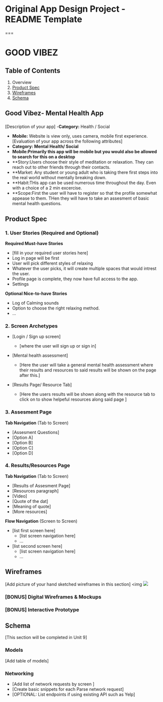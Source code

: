 # Original App Design Project - README Template
===

# GOOD VIBEZ

## Table of Contents
1. Overview
2. [Product Spec](#Product-Spec)
3. [Wireframes](#Wireframes)
4. [Schema](#Schema)

## Good Vibez- Mental Health App
### 
[Description of your app]
   -**Category:** Health / Social 
   - **Mobile:** Website is view only, uses camera, mobile first experience.
[Evaluation of your app across the following attributes]
- **Category: Mental Health/ Social**
- **Mobile:Primarily this app will be mobile but you would also be allowed to search for this on a desktop**
- **Story:Users choose their style of meditation or relaxation. They can reach out to other friends through their contacts.
- **Market: Any student or  young adult who is taking there first steps into the real world without mentally breaking down.
- **Habit:THis app can be used numerous time throughout the day. Even with a choice of a 2 min excercise.
- **Scope:First the user will have to register so that the profile somewhat appease to them. THen they will have to take an assesment of basic mental health questions.

## Product Spec

### 1. User Stories (Required and Optional)

**Required Must-have Stories**

* [fill in your required user stories here]
* Log in page will be first 
* User will pick different styles of relaxing
* Whatever the user picks, it will create multiple spaces that would intrest the user.
* Profile page is complete, they now have full access to the app.
* Settings  

**Optional Nice-to-have Stories**

* Log of Calming sounds
* Option to choose the right relaxing method.
* ...

### 2. Screen Archetypes

* [Login / Sign up screen]
   * [where the user will sign up or sign in]
   
* [Mental health assessment]
   * [Here the user will take a general mental health assessment where their results and resources to said results will be shown on the page after this.]
   
* [Results Page/ Resource Tab]
    * [Here the users results will be shown along with the resource tab to click on to show helpeful resources along said page ]

### 3. Assesment Page

**Tab Navigation** (Tab to Screen)

* [Assesment Questions]
* [Option A]
* [Option B]
* [Option C]
* [Option D]

### 4. Results/Resources Page

**Tab Navigation** (Tab to Screen)
* [Results of Assesment Page]
* [Resources paragraph]
* [Video]
* [Quote of the dat]
* [Meaning of quote]
* [More resources]

**Flow Navigation** (Screen to Screen)

* [list first screen here]
   * [list screen navigation here]
   * ...
* [list second screen here]
   * [list screen navigation here]
   * ...

## Wireframes
[Add picture of your hand sketched wireframes in this section]
<img ![](https://i.imgur.com/aT7wcLs.jpg)


### [BONUS] Digital Wireframes & Mockups

### [BONUS] Interactive Prototype


## Schema 
[This section will be completed in Unit 9]
### Models
[Add table of models]
### Networking
- [Add list of network requests by screen ]
- [Create basic snippets for each Parse network request]
- [OPTIONAL: List endpoints if using existing API such as Yelp]
